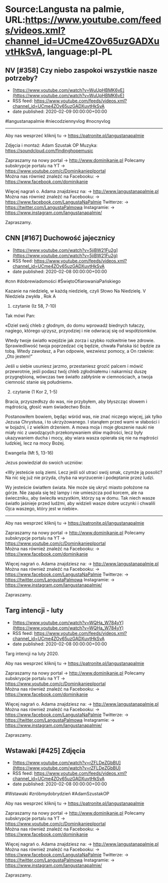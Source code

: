 # Source:Langusta na palmie, URL:https://www.youtube.com/feeds/videos.xml?channel_id=UCme4ZOv65uzGADXuvtHkSvA, language:pl-PL

## NV [#358] Czy niebo zaspokoi wszystkie nasze potrzeby?
 - [https://www.youtube.com/watch?v=WuUpHBMK6vE](https://www.youtube.com/watch?v=WuUpHBMK6vE)
 - RSS feed: https://www.youtube.com/feeds/videos.xml?channel_id=UCme4ZOv65uzGADXuvtHkSvA
 - date published: 2020-02-09 00:00:00+00:00

#langustanapalmie #niecodziennyvlog #nocnyvlog
________________________________________

Aby nas wesprzeć kliknij tu → https://patronite.pl/langustanapalmie

Zdjęcia i montaż: Adam Szustak OP
Muzyka: https://soundcloud.com/findinghopemusic

Zapraszamy na nowy portal 
→ http://www.dominikanie.pl
Polecamy subskrypcje portalu na YT
→ https://www.youtube.com/c/Dominikanieplportal  
Można nas również znaleźć na Facebooku: 
→ https://www.facebook.com/dominikanie

Więcej nagrań o. Adama znajdziesz na: 
→ http://www.langustanapalmie.pl
Można nas również znaleźć na Facebooku: 
→ https://www.facebook.com/LangustaNaPalmie
Twitterze: 
→ https://twitter.com/LangustaPalmowa
Instagramie: 
→ https://www.instagram.com/langustanapalmie/

Zapraszamy.

## CNN [#167] Duchowość jajecznicy
 - [https://www.youtube.com/watch?v=5jiBW21Fu2g](https://www.youtube.com/watch?v=5jiBW21Fu2g)
 - RSS feed: https://www.youtube.com/feeds/videos.xml?channel_id=UCme4ZOv65uzGADXuvtHkSvA
 - date published: 2020-02-08 00:00:00+00:00

#cnn #dobrewiadomości #ŚwiętoOfiarowaniaPańskiego

Kazanie na niedzielę, w każdą niedzielę, czyli Słowo Na Niedzielę. 
V Niedziela zwykła  , Rok A

1. czytanie (Iz 58, 7-10)

Tak mówi Pan:

«Dziel swój chleb z głodnym, do domu wprowadź biednych tułaczy, nagiego, którego ujrzysz, przyodziej i nie odwracaj się od współziomków.

Wtedy twoje światło wzejdzie jak zorza i szybko rozkwitnie twe zdrowie. Sprawiedliwość twoja poprzedzać cię będzie, chwała Pańska iść będzie za tobą. Wtedy zawołasz, a Pan odpowie, wezwiesz pomocy, a On rzeknie: „Oto jestem!”

Jeśli u siebie usuniesz jarzmo, przestaniesz grozić palcem i mówić przewrotnie, jeśli podasz twój chleb zgłodniałemu i nakarmisz duszę przygnębioną, wówczas twe światło zabłyśnie w ciemnościach, a twoja ciemność stanie się południem».

2. czytanie (1 Kor 2, 1-5)

Bracia, przyszedłszy do was, nie przybyłem, aby błyszcząc słowem i mądrością, głosić wam świadectwo Boże.

Postanowiłem bowiem, będąc wśród was, nie znać niczego więcej, jak tylko Jezusa Chrystusa, i to ukrzyżowanego. I stanąłem przed wami w słabości i w bojaźni, i z wielkim drżeniem. A mowa moja i moje głoszenie nauki nie miały nic z uwodzących przekonywaniem słów mądrości, lecz były ukazywaniem ducha i mocy, aby wiara wasza opierała się nie na mądrości ludzkiej, lecz na mocy Bożej.

Ewangelia (Mt 5, 13-16)

Jezus powiedział do swoich uczniów:

«Wy jesteście solą ziemi. Lecz jeśli sól utraci swój smak, czymże ją posolić? Na nic się już nie przyda, chyba na wyrzucenie i podeptanie przez ludzi.

Wy jesteście światłem świata. Nie może się ukryć miasto położone na górze. Nie zapala się też lampy i nie umieszcza pod korcem, ale na świeczniku, aby świeciła wszystkim, którzy są w domu. Tak niech wasze światło jaśnieje przed ludźmi, aby widzieli wasze dobre uczynki i chwalili Ojca waszego, który jest w niebie».

__________________________

Aby nas wesprzeć kliknij tu → https://patronite.pl/langustanapalmie

Zapraszamy na nowy portal 
→ http://www.dominikanie.pl
Polecamy subskrypcje portalu na YT
→ https://www.youtube.com/c/Dominikanieplportal  
Można nas również znaleźć na Facebooku: 
→ https://www.facebook.com/dominikanie

Więcej nagrań o. Adama znajdziesz na: 
→ http://www.langustanapalmie.pl
Można nas również znaleźć na Facebooku: 
→ https://www.facebook.com/LangustaNaPalmie
Twitterze: 
→ https://twitter.com/LangustaPalmowa
Instagramie: 
→ https://www.instagram.com/langustanapalmie/

Zapraszamy.

## Targ intencji - luty
 - [https://www.youtube.com/watch?v=WQHa_W784yY](https://www.youtube.com/watch?v=WQHa_W784yY)
 - RSS feed: https://www.youtube.com/feeds/videos.xml?channel_id=UCme4ZOv65uzGADXuvtHkSvA
 - date published: 2020-02-08 00:00:00+00:00

Targ intencji na luty 2020.

Aby nas wesprzeć kliknij tu → https://patronite.pl/langustanapalmie

Zapraszamy na nowy portal 
→ http://www.dominikanie.pl
Polecamy subskrypcje portalu na YT
→ https://www.youtube.com/c/Dominikanieplportal  
Można nas również znaleźć na Facebooku: 
→ https://www.facebook.com/dominikanie

Więcej nagrań o. Adama znajdziesz na: 
→ http://www.langustanapalmie.pl
Można nas również znaleźć na Facebooku: 
→ https://www.facebook.com/LangustaNaPalmie
Twitterze: 
→ https://twitter.com/LangustaPalmowa
Instagramie: 
→ https://www.instagram.com/langustanapalmie/

Zapraszamy.

## Wstawaki [#425] Zdjęcia
 - [https://www.youtube.com/watch?v=rZFLDeZGbBU](https://www.youtube.com/watch?v=rZFLDeZGbBU)
 - RSS feed: https://www.youtube.com/feeds/videos.xml?channel_id=UCme4ZOv65uzGADXuvtHkSvA
 - date published: 2020-02-08 00:00:00+00:00

#Wstawaki #zróbmydobrydzień #AdamSzustakOP

Aby nas wesprzeć kliknij tu → https://patronite.pl/langustanapalmie

Zapraszamy na nowy portal 
→ http://www.dominikanie.pl
Polecamy subskrypcje portalu na YT
→ https://www.youtube.com/c/Dominikanieplportal  
Można nas również znaleźć na Facebooku: 
→ https://www.facebook.com/dominikanie

Więcej nagrań o. Adama znajdziesz na: 
→ http://www.langustanapalmie.pl
Można nas również znaleźć na Facebooku: 
→ https://www.facebook.com/LangustaNaPalmie
Twitterze: 
→ https://twitter.com/LangustaPalmowa
Instagramie: 
→ https://www.instagram.com/langustanapalmie/

Zapraszamy.

